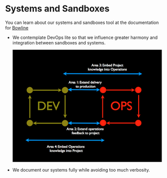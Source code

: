 # Systems and Sandboxes

You can learn about our systems and sandboxes tool at  the documentation for [Bowline](https://github.com/davenuman/bowline)

*   We contemplate DevOps lite so that we influence greater harmony and integration between sandboxes and systems.

    ![DevOps Lite](../images/devops-areas.png)

*   We document our systems fully while avoiding too much verbosity.
